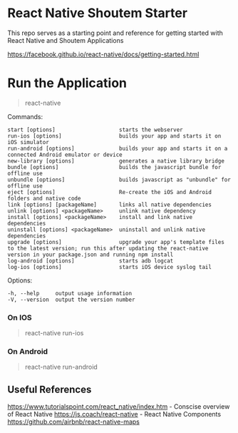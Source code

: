 # React Native Shoutem Starter

This repo serves as a starting point and reference for getting started with React Native and Shoutem Applications

https://facebook.github.io/react-native/docs/getting-started.html

# Run the Application

> react-native

Commands:

    start [options]                    starts the webserver
    run-ios [options]                  builds your app and starts it on iOS simulator
    run-android [options]              builds your app and starts it on a connected Android emulator or device
    new-library [options]              generates a native library bridge
    bundle [options]                   builds the javascript bundle for offline use
    unbundle [options]                 builds javascript as "unbundle" for offline use
    eject [options]                    Re-create the iOS and Android folders and native code
    link [options] [packageName]       links all native dependencies
    unlink [options] <packageName>     unlink native dependency
    install [options] <packageName>    install and link native dependencies
    uninstall [options] <packageName>  uninstall and unlink native dependencies
    upgrade [options]                  upgrade your app's template files to the latest version; run this after updating the react-native version in your package.json and running npm install
    log-android [options]              starts adb logcat
    log-ios [options]                  starts iOS device syslog tail

  Options:

    -h, --help     output usage information
    -V, --version  output the version number


### On IOS

> react-native run-ios


### On Android

> react-native run-android


## Useful References

https://www.tutorialspoint.com/react_native/index.htm - Conscise overview of React Native
https://js.coach/react-native - React Native Components
https://github.com/airbnb/react-native-maps